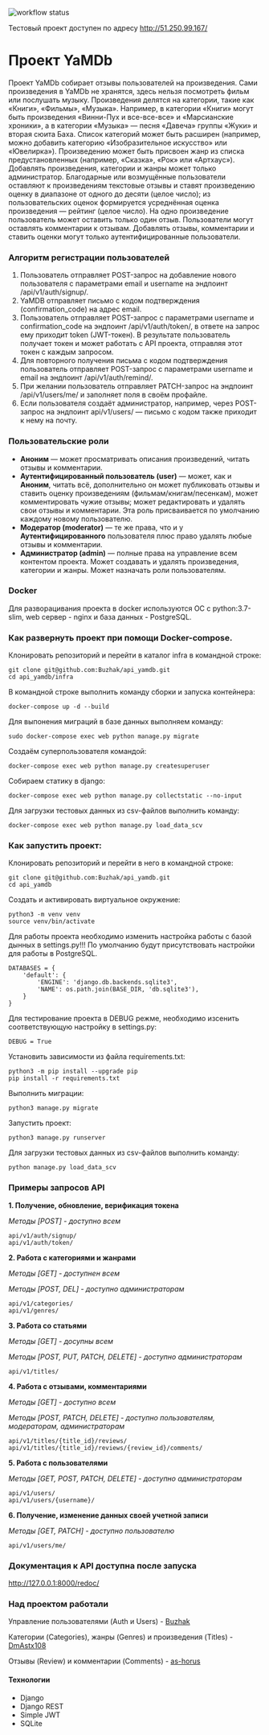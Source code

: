 ![workflow status](https://github.com/buzhak/yamdb_final/actions/workflows/yamdb_workflow.yml/badge.svg)

Тестовый проект доступен по адресу http://51.250.99.167/

# Проект YaMDb

Проект YaMDb собирает отзывы пользователей на произведения. Сами произведения в YaMDb не хранятся, здесь нельзя посмотреть фильм или послушать музыку.
Произведения делятся на категории, такие как «Книги», «Фильмы», «Музыка». Например, в категории «Книги» могут быть произведения «Винни-Пух и все-все-все» и «Марсианские хроники», а в категории «Музыка» — песня «Давеча» группы «Жуки» и вторая сюита Баха. Список категорий может быть расширен (например, можно добавить категорию «Изобразительное искусство» или «Ювелирка»).
Произведению может быть присвоен жанр из списка предустановленных (например, «Сказка», «Рок» или «Артхаус»).
Добавлять произведения, категории и жанры может только администратор.
Благодарные или возмущённые пользователи оставляют к произведениям текстовые отзывы и ставят произведению оценку в диапазоне от одного до десяти (целое число); из пользовательских оценок формируется усреднённая оценка произведения — рейтинг (целое число). На одно произведение пользователь может оставить только один отзыв.
Пользователи могут оставлять комментарии к отзывам.
Добавлять отзывы, комментарии и ставить оценки могут только аутентифицированные пользователи.

### Алгоритм регистрации пользователей
1. Пользователь отправляет POST-запрос на добавление нового пользователя с 
параметрами email и username на эндпоинт /api/v1/auth/signup/.
2. YaMDB отправляет письмо с кодом подтверждения (confirmation_code) на адрес email.
3. Пользователь отправляет POST-запрос с параметрами username и 
confirmation_code на эндпоинт /api/v1/auth/token/, в ответе на запрос ему 
приходит token (JWT-токен). В результате пользователь получает токен и может 
работать с API проекта, отправляя этот токен с каждым запросом.
4. Для повторного получения письма с кодом подтверждения пользователь отправляет
POST-запрос с параметрами username и email на эндпоинт /api/v1/auth/remind/.
5. При желании пользователь отправляет PATCH-запрос на эндпоинт 
/api/v1/users/me/ и заполняет поля в своём профайле.
6. Если пользователя создаёт администратор, например, через POST-запрос на 
эндпоинт api/v1/users/ — письмо с кодом также приходит к нему на почту.

### Пользовательские роли
- **Аноним** — может просматривать описания произведений, читать отзывы и комментарии.
- **Аутентифицированный пользователь (user)** — может, как и **Аноним**, читать всё, 
дополнительно он может публиковать отзывы и ставить оценку произведениям 
(фильмам/книгам/песенкам), может комментировать чужие отзывы; может редактировать 
и удалять свои отзывы и комментарии. Эта роль присваивается по умолчанию 
каждому новому пользователю.
- **Модератор (moderator)** — те же права, что и у **Аутентифицированного** 
пользователя плюс право удалять любые отзывы и комментарии.
- **Администратор (admin)** — полные права на управление всем контентом проекта. 
Может создавать и удалять произведения, категории и жанры. Может назначать 
роли пользователям.

### Docker

Для разворацивания проекта в docker используются OC c python:3.7-slim, web сервер - nginx и база данных - PostgreSQL.

### Как развернуть проект при помощи Docker-compose.

Клонировать репозиторий и перейти в каталог infra в командной строке:

```
git clone git@github.com:Buzhak/api_yamdb.git
cd api_yamdb/infra
```

В командной строке выполнить команду сборки и запуска контейнера:

```
docker-compose up -d --build
```

Для выпонения миграций в базе данных выполняем команду:

```
sudo docker-compose exec web python manage.py migrate
```

Создаём суперпользователя командой:

```
docker-compose exec web python manage.py createsuperuser
```

Собираем статику в django:

```
docker-compose exec web python manage.py collectstatic --no-input  
```

Для загрузки тестовых данных из csv-файлов выполнить команду:

```
docker-compose exec web python manage.py load_data_scv
```

### Как запустить проект:

Клонировать репозиторий и перейти в него в командной строке:

```
git clone git@github.com:Buzhak/api_yamdb.git
cd api_yamdb
```

Cоздать и активировать виртуальное окружение:

```
python3 -m venv venv
source venv/bin/activate
```

Для работы проекта необходимо изменить настройка работы с базой дынных в settings.py!!!
По умолчанию будут присутствовать настройки для работы в PostgreSQL.

```
DATABASES = {
    'default': {
        'ENGINE': 'django.db.backends.sqlite3',
        'NAME': os.path.join(BASE_DIR, 'db.sqlite3'),
    }
}
```

Для тестирование проекта в DEBUG режме, необходимо изсенить соответствующую настройку в settings.py:

```
DEBUG = True
```

Установить зависимости из файла requirements.txt:

```
python3 -m pip install --upgrade pip
pip install -r requirements.txt
```

Выполнить миграции:

```
python3 manage.py migrate
```

Запустить проект:

```
python3 manage.py runserver
```

Для загрузки тестовых данных из csv-файлов выполнить команду:
```
python manage.py load_data_scv
```

### Примеры запросов API
**1. Получение, обновление, верификация токена**

*Методы [POST] - доступно всем*

```
api/v1/auth/signup/
api/v1/auth/token/
```

**2. Работа с категориями и жанрами**

*Методы [GET] - доступнен всем*

*Методы [POST, DEL] - доступно администраторам*

```
api/v1/categories/
api/v1/genres/
```

**3. Работа со статьями**

*Методы [GET] - досупны всем*

*Методы [POST, PUT, PATCH, DELETE] - доступно администраторам*

```
api/v1/titles/
```

**4. Работа с отзывами, комментариями**

*Методы [GET] - доступно всем*

*Методы [POST, PATCH, DELETE] - доступно пользователям, модераторам, администраторам*

```
api/v1/titles/{title_id}/reviews/
api/v1/titles/{title_id}/reviews/{review_id}/comments/
```

**5. Работа с пользователями**

*Методы [GET, POST, PATCH, DELETE] - доступно администраторам*

```
api/v1/users/
api/v1/users/{username}/
```

**6. Получение, изменение данных своей учетной записи**

*Методы [GET, PATCH] - доступно пользователю*

```
api/v1/users/me/
```

### Документация к API доступна после запуска

http://127.0.0.1:8000/redoc/

### Над проектом работали

Управление пользователями (Auth и Users) - [Buzhak](https://github.com/Buzhak)

Категории (Categories), жанры (Genres) и произведения (Titles) - [DmAstx108](https://github.com/DmAstx108)

Отзывы (Review) и комментарии (Comments) - [as-horus](https://github.com/as-horus)

#### Технологии

* Django 
* Django REST
* Simple JWT
* SQLite
